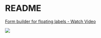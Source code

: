 # README

<a href="https://www.loom.com/share/8b91aa99616e40779c61dcb690db47c3">
  <p>Form builder for floating labels - Watch Video</p>
  <img style="max-width:300px;" src="https://cdn.loom.com/sessions/thumbnails/8b91aa99616e40779c61dcb690db47c3-with-play.gif">
</a>
